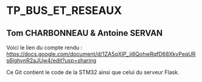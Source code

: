 # TP_BUS_ET_RESEAUX
## Tom CHARBONNEAU & Antoine SERVAN

Voici le lien du compte rendu : https://docs.google.com/document/d/1ZA5qXIP_jj6QohwRqfD68XkvPeqURs6lghynR2aJUw4/edit?usp=sharing

Ce Git contient le code de la STM32 ainsi que celui du serveur Flask.
